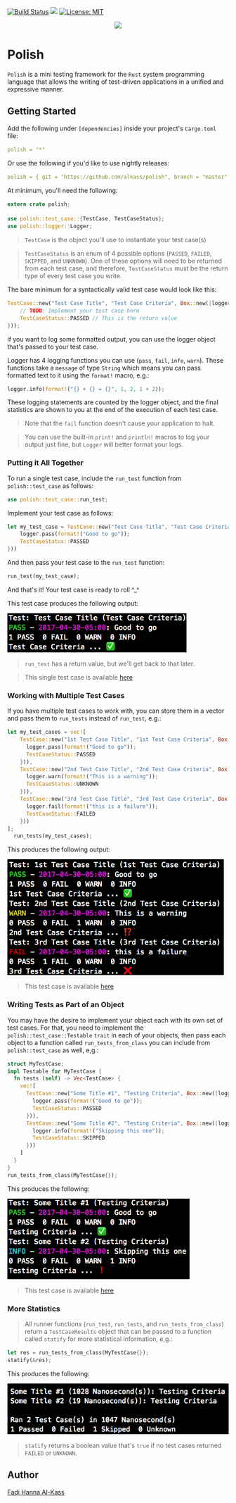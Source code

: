 [![Build Status](https://travis-ci.org/AlKass/polish.svg?branch=master)](https://travis-ci.org/AlKass/polish)
[![](http://meritbadge.herokuapp.com/polish)](https://crates.io/crates/polish)
[![License: MIT](https://img.shields.io/badge/License-MIT-yellow.svg)](https://opensource.org/licenses/MIT)

<div align="center">
  <img src="https://cloud.githubusercontent.com/assets/17054134/25564962/b9f27b44-2dbe-11e7-9ab2-d5bb25b8de27.png" />
</div>

# Polish

`Polish` is a mini testing framework for the `Rust` system programming language that allows the writing of test-driven applications in a unified and expressive manner.

## Getting Started

Add the following under `[dependencies]` inside your project's `Cargo.toml` file:

```yaml
polish = "*"
```

Or use the following if you'd like to use nightly releases:

```yaml
polish = { git = "https://github.com/alkass/polish", branch = "master" }
```

At minimum, you'll need the following:

```rust
extern crate polish;

use polish::test_case::{TestCase, TestCaseStatus};
use polish::logger::Logger;
```

> `TestCase` is the object you'll use to instantiate your test case(s)

> `TestCaseStatus` is an enum of 4 possible options (`PASSED`, `FAILED`, `SKIPPED`, and `UNKNOWN`). One of these options will need to be returned from each test case, and therefore, `TestCaseStatus` must be the return type of every test case you write.

The bare minimum for a syntactically valid test case would look like this:

```rust
TestCase::new("Test Case Title", "Test Case Criteria", Box::new(|logger: &mut Logger| -> TestCaseStatus {
    // TODO: Implement your test case here
    TestCaseStatus::PASSED // This is the return value
}));
```

if you want to log some formatted output, you can use the logger object that's passed to your test case.

Logger has 4 logging functions you can use (`pass`, `fail`, `info`, `warn`). These functions take a `message` of type `String` which means you can pass formatted text to it using the `format!` macro, e.g.:

```rust
logger.info(format!("{} + {} = {}", 1, 2, 1 + 2));
```

These logging statements are counted by the logger object, and the final statistics are shown to you at the end of the execution of each test case.

> Note that the `fail` function doesn't cause your application to halt.

> You can use the built-in `print!` and `println!` macros to log your output just fine, but `Logger` will better format your logs.

### Putting it All Together

To run a single test case, include the `run_test` function from `polish::test_case` as follows:

```rust
use polish::test_case::run_test;
```

Implement your test case as follows:

```rust
let my_test_case = TestCase::new("Test Case Title", "Test Case Criteria", Box::new(|logger: &mut Logger| -> TestCaseStatus {
    logger.pass(format!("Good to go"));
    TestCaseStatus::PASSED
}))
```

And then pass your test case to the `run_test` function:

```rust
run_test(my_test_case);
```

And that's it! Your test case is ready to roll ^_^

This test case produces the following output:

![alt text](screenshots/run_test.png "")

> `run_test` has a return value, but we'll get back to that later.

> This single test case is available [here](examples/run_test.rs)

### Working with Multiple Test Cases

If you have multiple test cases to work with, you can store them in a vector and pass them to `run_tests` instead of `run_test`, e.g.:

```rust
let my_test_cases = vec![
    TestCase::new("1st Test Case Title", "1st Test Case Criteria", Box::new(|logger: &mut Logger| -> TestCaseStatus {
      logger.pass(format!("Good to go"));
      TestCaseStatus::PASSED
    })),
    TestCase::new("2nd Test Case Title", "2nd Test Case Criteria", Box::new(|logger: &mut Logger| -> TestCaseStatus {
      logger.warn(format!("This is a warning"));
      TestCaseStatus::UNKNOWN
    })),
    TestCase::new("3rd Test Case Title", "3rd Test Case Criteria", Box::new(|logger: &mut Logger| -> TestCaseStatus {
      logger.fail(format!("this is a failure"));
      TestCaseStatus::FAILED
    }))
];
  run_tests(my_test_cases);
```

This produces the following output:

![alt text](screenshots/run_tests.png "")

> This test case is available [here](examples/run_tests.rs)

### Writing Tests as Part of an Object
You may have the desire to implement your object each with its own set of test cases. For that, you need to implement the `polish::test_case::Testable` `trait` in each of your objects, then pass each object to a function called `run_tests_from_class` you can include from `polish::test_case` as well, e,g.:

```rust
struct MyTestCase;
impl Testable for MyTestCase {
  fn tests (self) -> Vec<TestCase> {
    vec![
      TestCase::new("Some Title #1", "Testing Criteria", Box::new(|logger: &mut Logger| -> TestCaseStatus {
        logger.pass(format!("Good to go"));
        TestCaseStatus::PASSED
      })),
      TestCase::new("Some Title #2", "Testing Criteria", Box::new(|logger: &mut Logger| -> TestCaseStatus {
        logger.info(format!("Skipping this one"));
        TestCaseStatus::SKIPPED
      }))
    ]
  }
}
run_tests_from_class(MyTestCase{});
```

This produces the following:

![alt text](screenshots/run_tests_from_class.png "")

> This test case is available [here](examples/run_tests_from_class.rs)

### More Statistics
> All runner functions (`run_test`, `run_tests`, and `run_tests_from_class`) return a `TestCaseResults` object that can be passed to a function called `statify` for more statistical information, e,g.:

```rust
let res = run_tests_from_class(MyTestCase{});
statify(&res);
```

This produces the following:

![alt text](screenshots/statify.png "")

> `statify` returns a boolean value that's `true` if no test cases returned `FAILED` or `UNKNOWN`.

## Author
[Fadi Hanna Al-Kass](https://github.com/alkass)
